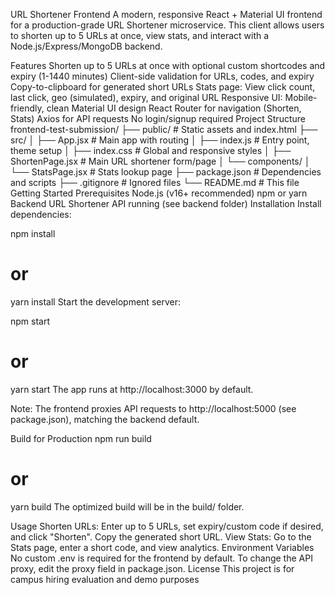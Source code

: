 URL Shortener Frontend
A modern, responsive React + Material UI frontend for a production-grade URL Shortener microservice. This client allows users to shorten up to 5 URLs at once, view stats, and interact with a Node.js/Express/MongoDB backend.

Features
Shorten up to 5 URLs at once with optional custom shortcodes and expiry (1-1440 minutes)
Client-side validation for URLs, codes, and expiry
Copy-to-clipboard for generated short URLs
Stats page: View click count, last click, geo (simulated), expiry, and original URL
Responsive UI: Mobile-friendly, clean Material UI design
React Router for navigation (Shorten, Stats)
Axios for API requests
No login/signup required
Project Structure
frontend-test-submission/
├── public/                # Static assets and index.html
├── src/
│   ├── App.jsx            # Main app with routing
│   ├── index.js           # Entry point, theme setup
│   ├── index.css          # Global and responsive styles
│   ├── ShortenPage.jsx    # Main URL shortener form/page
│   └── components/
│       └── StatsPage.jsx  # Stats lookup page
├── package.json           # Dependencies and scripts
├── .gitignore             # Ignored files
└── README.md              # This file
Getting Started
Prerequisites
Node.js (v16+ recommended)
npm or yarn
Backend URL Shortener API running (see backend folder)
Installation
Install dependencies:

npm install
# or
yarn install
Start the development server:

npm start
# or
yarn start
The app runs at http://localhost:3000 by default.

Note: The frontend proxies API requests to http://localhost:5000 (see package.json), matching the backend default.

Build for Production
npm run build
# or
yarn build
The optimized build will be in the build/ folder.

Usage
Shorten URLs: Enter up to 5 URLs, set expiry/custom code if desired, and click "Shorten". Copy the generated short URL.
View Stats: Go to the Stats page, enter a short code, and view analytics.
Environment Variables
No custom .env is required for the frontend by default. To change the API proxy, edit the proxy field in package.json.
License
This project is for campus hiring evaluation and demo purposes
